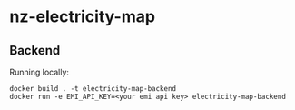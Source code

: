 # nz-electricity-map

## Backend

Running locally:

```
docker build . -t electricity-map-backend
docker run -e EMI_API_KEY=<your emi api key> electricity-map-backend

```